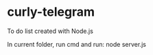 # curly-telegram
To do list created with Node.js 

In current folder, run cmd and run: node server.js 
